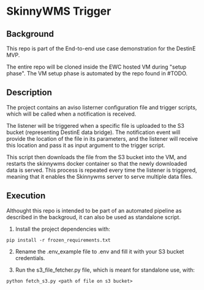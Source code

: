 # SkinnyWMS Trigger


## Background
This repo is part of the End-to-end use case demonstration for the DestinE MVP.

The entire repo will be cloned inside the EWC hosted VM during "setup phase". The VM setup phase is automated by the repo found in #TODO.


## Description
The project contains an aviso listerner configuration file and trigger scripts, which will be called when a notification is received.

The listener will be triggered when a specific file is uploaded to the S3 bucket (representing DestinE data bridge). The notification event will provide the location of the file in its parameters, and the listener will receive this location and pass it as input argument to the trigger script.

This script then downloads the file from the S3 bucket into the VM, and restarts the skinnywms docker container so that the newly downloaded data is served. This process is repeated every time the listener is triggered, meaning that it enables the Skinnywms server to serve multiple data files.


## Execution
Althought this repo is intended to be part of an automated pipeline as described in the backgroud, it can also be used as standalone script.

1. Install the project dependencies with:

```
pip install -r frozen_requirements.txt
```

2. Rename the .env_example file to .env and fill it with your S3 bucket credentials.

3. Run the s3_file_fetcher.py file, which is meant for standalone use, with:

```
python fetch_s3.py <path of file on s3 bucket>
```

 


